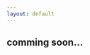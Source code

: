 ```yaml
---
layout: default
---
```


<div class="container text-center">
    <h2><strong>comming soon...</strong></h2>

</div>
